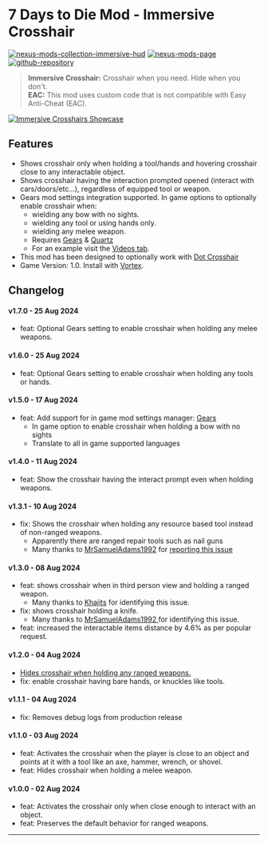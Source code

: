 [//]: # (DO NOT EDIT: This file has been autogenerated, any changes will be overwritten)
# 7 Days to Die Mod - Immersive Crosshair

[![nexus-mods-collection-immersive-hud](https://img.shields.io/badge/Nexus%20Mods%20Collection-Immersive%20HUD%20-orange?style=flat-square&logo=spinrilla)](https://next.nexusmods.com/7daystodie/collections/epfqzi) [![nexus-mods-page](https://img.shields.io/badge/Nexus%20Mod-Immersive%20Crosshair%20-orange?style=flat-square&logo=spinrilla)](https://www.nexusmods.com/7daystodie/mods/5601) [![github-repository](https://img.shields.io/badge/GitHub-Repository-green?style=flat-square&logo=github)](https://github.com/rdok/7daystodie_mod_immersive_crosshair)

> **Immersive Crosshair:** Crosshair when you need. Hide when you don't.  
> **EAC:** This mod uses custom code that is not compatible with Easy Anti-Cheat (EAC).

[![Immersive Crosshairs Showcase](https://github.com/rdok/7daystodie_mod_immersive_crosshair/blob/main/documentation/showcase.gif?raw=true)](https://www.nexusmods.com/7daystodie/mods/5601)

## Features
- Shows crosshair only when holding a tool/hands and hovering crosshair close to any interactable object.
- Shows crosshair having the interaction prompted opened (interact with cars/doors/etc...), regardless of equipped tool or weapon.
- Gears mod settings integration supported. In game options to optionally enable crosshair when:
  - wielding any bow with no sights.   
  - wielding any tool or using hands only.
  - wielding any melee weapon.
  - Requires [Gears](https://www.nexusmods.com/7daystodie/mods/4017) &  [Quartz](https://www.nexusmods.com/7daystodie/mods/2409/)
  - For an example visit the [Videos tab](https://www.nexusmods.com/7daystodie/mods/5601?tab=videos#lg=2&slide=0).
- This mod has been designed to optionally work with [Dot Crosshair](https://www.nexusmods.com/7daystodie/mods/5640)
- Game Version: 1.0. Install with [Vortex](https://www.nexusmods.com/about/vortex/).

## Changelog  
#### v1.7.0 - 25 Aug 2024
- feat: Optional Gears setting to enable crosshair when holding any melee weapons.
#### v1.6.0 - 25 Aug 2024
- feat: Optional Gears setting to enable crosshair when holding any tools or hands.
#### v1.5.0 - 17 Aug 2024
- feat: Add support for in game mod settings manager: [Gears](https://www.nexusmods.com/7daystodie/mods/4017)
  - In game option to enable crosshair when holding a bow with no sights
  - Translate to all in game supported languages
#### v1.4.0 - 11 Aug 2024
- feat: Show the crosshair having the interact prompt even when holding weapons. 
#### v1.3.1 - 10 Aug 2024
- fix: Shows the crosshair when holding any resource based tool instead of non-ranged weapons.
  - Apparently there are ranged repair tools such as nail guns
  - Many thanks to [MrSamuelAdams1992](https://next.nexusmods.com/profile/MrSamuelAdams1992/about-me?gameId=1059) for [reporting this issue](https://www.nexusmods.com/7daystodie/mods/5601?tab=posts&jump_to_comment=142699761)
#### v1.3.0 - 08 Aug 2024
- feat: shows crosshair when in third person view and holding a ranged weapon.
    - Many thanks to [Khajits](https://www.nexusmods.com/7daystodie/users/37992605) for identifying this issue.
- fix: shows crosshair holding a knife.
    - Many thanks to [MrSamuelAdams1992 ](https://www.nexusmods.com/7daystodie/users/78780238) for identifying this issue.
- feat: increased the interactable items distance by 4.6% as per popular request. 
#### v1.2.0 - 04 Aug 2024
- [Hides crosshair when holding any ranged weapons.](https://www.nexusmods.com/7daystodie/articles/813)
- fix: enable crosshair having bare hands, or knuckles like tools.
#### v1.1.1 - 04 Aug 2024
- fix: Removes debug logs from production release
#### v1.1.0 - 03 Aug 2024
- feat: Activates the crosshair when the player is close to an object and points at it with a tool like an axe, hammer, wrench, or shovel.
- feat: Hides crosshair when holding a melee weapon.
#### v1.0.0 - 02 Aug 2024
- feat: Activates the crosshair only when close enough to interact with an object.
- feat: Preserves the default behavior for ranged weapons.

***

[//]: # (DO NOT EDIT: This file has been autogenerated, any changes will be overwritten)
